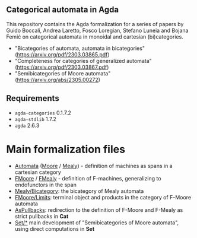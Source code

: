 ## Categorical automata in Agda

This repository contains the Agda formalization for a series of papers by Guido Boccali, Andrea Laretto, Fosco Loregian, Stefano Luneia and Bojana Femić on categorical automata in monoidal and cartesian (bi)categories.

- "Bicategories of automata, automata in bicategories" (https://arxiv.org/pdf/2303.03865.pdf)
- "Completeness for categories of generalized automata" (https://arxiv.org/pdf/2303.03867.pdf)
- "Semibicategories of Moore automata" (https://arxiv.org/abs/2305.00272)

## Requirements

- `agda-categories` 0.1.7.2
- `agda-stdlib` 1.7.2
- `agda` 2.6.3

# Main formalization files

- [Automata](Automata.agda) ([Moore](Moore.agda) / [Mealy](Mealy.agda)) - definition of machines as spans in a cartesian category
- [FMoore](FMoore.agda) / [FMealy](FMealy.agda) - definition of F-machines, generalizing to endofunctors in the span
- [Mealy/Bicategory](Mealy/Bicategory.agda): the bicategory of Mealy automata
- [FMoore/Limits](FMoore/Limits.agda): terminal object and products in the category of F-Moore automata
- [AsPullbacks](AsPullbacks.agda): redirection to the definition of F-Moore and F-Mealy as strict pullbacks in **Cat**
- [Set/*](Set/) main development of "Semibicategories of Moore automata", using direct computations in **Set**
